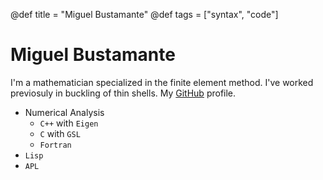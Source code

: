 @def title = "Miguel Bustamante"
@def tags = ["syntax", "code"]

# Miguel Bustamante
I'm a mathematician specialized in the finite element method. I've worked previosuly in buckling of thin shells.
My [GitHub](https://github.com/mbustamanter) profile.
* Numerical Analysis
    * ``C++`` with ``Eigen``
    * ``C`` with ``GSL``
    * ``Fortran``
* ``Lisp``
* ``APL``